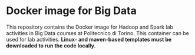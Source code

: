 # Docker image for Big Data
This repository contains the Docker image for Hadoop and Spark lab activities in Big Data courses at Politecnico di Torino.
This container can be used for lab activities. **Linux- and maven-based templates must be downloaded to run the code locally.** 
